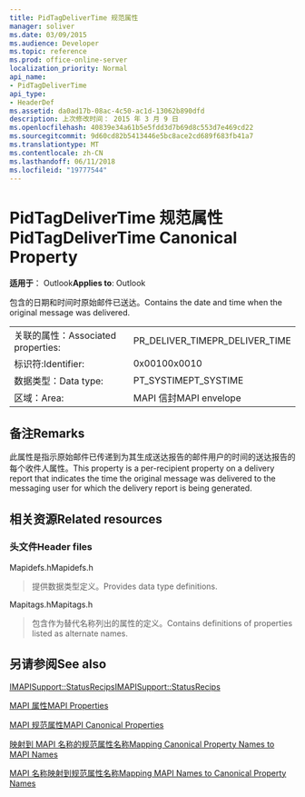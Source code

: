 ```yaml
---
title: PidTagDeliverTime 规范属性
manager: soliver
ms.date: 03/09/2015
ms.audience: Developer
ms.topic: reference
ms.prod: office-online-server
localization_priority: Normal
api_name:
- PidTagDeliverTime
api_type:
- HeaderDef
ms.assetid: da0ad17b-08ac-4c50-ac1d-13062b890dfd
description: 上次修改时间： 2015 年 3 月 9 日
ms.openlocfilehash: 40839e34a61b5e5fdd3d7b69d8c553d7e469cd22
ms.sourcegitcommit: 9d60cd82b5413446e5bc8ace2cd689f683fb41a7
ms.translationtype: MT
ms.contentlocale: zh-CN
ms.lasthandoff: 06/11/2018
ms.locfileid: "19777544"
---
```

# <a name="pidtagdelivertime-canonical-property"></a><span data-ttu-id="49cb6-103">PidTagDeliverTime 规范属性</span><span class="sxs-lookup"><span data-stu-id="49cb6-103">PidTagDeliverTime Canonical Property</span></span>

  
  
<span data-ttu-id="49cb6-104">**适用于**： Outlook</span><span class="sxs-lookup"><span data-stu-id="49cb6-104">**Applies to**: Outlook</span></span> 
  
<span data-ttu-id="49cb6-105">包含的日期和时间时原始邮件已送达。</span><span class="sxs-lookup"><span data-stu-id="49cb6-105">Contains the date and time when the original message was delivered.</span></span> 
  
|||
|:-----|:-----|
|<span data-ttu-id="49cb6-106">关联的属性：</span><span class="sxs-lookup"><span data-stu-id="49cb6-106">Associated properties:</span></span>  <br/> |<span data-ttu-id="49cb6-107">PR_DELIVER_TIME</span><span class="sxs-lookup"><span data-stu-id="49cb6-107">PR_DELIVER_TIME</span></span>  <br/> |
|<span data-ttu-id="49cb6-108">标识符:</span><span class="sxs-lookup"><span data-stu-id="49cb6-108">Identifier:</span></span>  <br/> |<span data-ttu-id="49cb6-109">0x0010</span><span class="sxs-lookup"><span data-stu-id="49cb6-109">0x0010</span></span>  <br/> |
|<span data-ttu-id="49cb6-110">数据类型：</span><span class="sxs-lookup"><span data-stu-id="49cb6-110">Data type:</span></span>  <br/> |<span data-ttu-id="49cb6-111">PT_SYSTIME</span><span class="sxs-lookup"><span data-stu-id="49cb6-111">PT_SYSTIME</span></span>  <br/> |
|<span data-ttu-id="49cb6-112">区域：</span><span class="sxs-lookup"><span data-stu-id="49cb6-112">Area:</span></span>  <br/> |<span data-ttu-id="49cb6-113">MAPI 信封</span><span class="sxs-lookup"><span data-stu-id="49cb6-113">MAPI envelope</span></span>  <br/> |
   
## <a name="remarks"></a><span data-ttu-id="49cb6-114">备注</span><span class="sxs-lookup"><span data-stu-id="49cb6-114">Remarks</span></span>

<span data-ttu-id="49cb6-115">此属性是指示原始邮件已传递到为其生成送达报告的邮件用户的时间的送达报告的每个收件人属性。</span><span class="sxs-lookup"><span data-stu-id="49cb6-115">This property is a per-recipient property on a delivery report that indicates the time the original message was delivered to the messaging user for which the delivery report is being generated.</span></span>
  
## <a name="related-resources"></a><span data-ttu-id="49cb6-116">相关资源</span><span class="sxs-lookup"><span data-stu-id="49cb6-116">Related resources</span></span>

### <a name="header-files"></a><span data-ttu-id="49cb6-117">头文件</span><span class="sxs-lookup"><span data-stu-id="49cb6-117">Header files</span></span>

<span data-ttu-id="49cb6-118">Mapidefs.h</span><span class="sxs-lookup"><span data-stu-id="49cb6-118">Mapidefs.h</span></span>
  
> <span data-ttu-id="49cb6-119">提供数据类型定义。</span><span class="sxs-lookup"><span data-stu-id="49cb6-119">Provides data type definitions.</span></span>
    
<span data-ttu-id="49cb6-120">Mapitags.h</span><span class="sxs-lookup"><span data-stu-id="49cb6-120">Mapitags.h</span></span>
  
> <span data-ttu-id="49cb6-121">包含作为替代名称列出的属性的定义。</span><span class="sxs-lookup"><span data-stu-id="49cb6-121">Contains definitions of properties listed as alternate names.</span></span>
    
## <a name="see-also"></a><span data-ttu-id="49cb6-122">另请参阅</span><span class="sxs-lookup"><span data-stu-id="49cb6-122">See also</span></span>



[<span data-ttu-id="49cb6-123">IMAPISupport::StatusRecips</span><span class="sxs-lookup"><span data-stu-id="49cb6-123">IMAPISupport::StatusRecips</span></span>](imapisupport-statusrecips.md)


[<span data-ttu-id="49cb6-124">MAPI 属性</span><span class="sxs-lookup"><span data-stu-id="49cb6-124">MAPI Properties</span></span>](mapi-properties.md)
  
[<span data-ttu-id="49cb6-125">MAPI 规范属性</span><span class="sxs-lookup"><span data-stu-id="49cb6-125">MAPI Canonical Properties</span></span>](mapi-canonical-properties.md)
  
[<span data-ttu-id="49cb6-126">映射到 MAPI 名称的规范属性名称</span><span class="sxs-lookup"><span data-stu-id="49cb6-126">Mapping Canonical Property Names to MAPI Names</span></span>](mapping-canonical-property-names-to-mapi-names.md)
  
[<span data-ttu-id="49cb6-127">MAPI 名称映射到规范属性名称</span><span class="sxs-lookup"><span data-stu-id="49cb6-127">Mapping MAPI Names to Canonical Property Names</span></span>](mapping-mapi-names-to-canonical-property-names.md)

